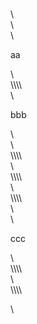# &nbsp;
<!-- wp:columns -->\<div class="wp-block-columns has-2-columns"><!-- wp:column -->\<div class="wp-block-column"><!-- wp:paragraph {"backgroundColor":"pale-pink"} -->\<p class="has-background has-pale-pink-background-color">aa</p>\<!-- /wp:paragraph --></div>\<!-- /wp:column -->\\<!-- wp:column -->\<div class="wp-block-column"><!-- wp:paragraph {"backgroundColor":"vivid-cyan-blue"} -->\<p class="has-background has-vivid-cyan-blue-background-color">bbb</p>\<!-- /wp:paragraph --></div>\<!-- /wp:column --></div>\<!-- /wp:columns -->\\<!-- wp:columns -->\<div class="wp-block-columns has-2-columns"><!-- wp:column -->\<div class="wp-block-column"></div>\<!-- /wp:column -->\\<!-- wp:column -->\<div class="wp-block-column"></div>\<!-- /wp:column --></div>\<!-- /wp:columns -->\\<!-- wp:columns -->\<div class="wp-block-columns has-2-columns"><!-- wp:column -->\<div class="wp-block-column"><!-- wp:paragraph {"backgroundColor":"pale-cyan-blue"} -->\<p class="has-background has-pale-cyan-blue-background-color">ccc</p>\<!-- /wp:paragraph --></div>\<!-- /wp:column -->\\<!-- wp:column -->\<div class="wp-block-column"></div>\<!-- /wp:column --></div>\<!-- /wp:columns -->\\<!-- wp:paragraph -->\<p></p>\<!-- /wp:paragraph -->
